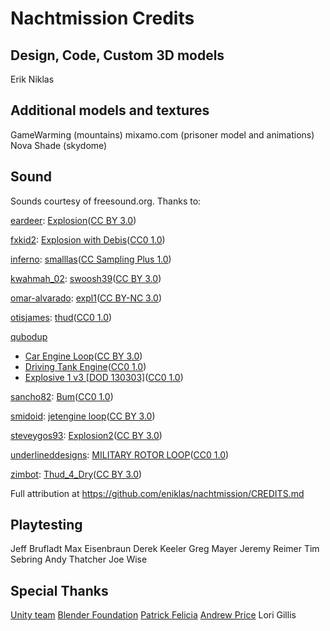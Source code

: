 # Nachtmission Credits

## Design, Code, Custom 3D models
Erik Niklas

## Additional models and textures
GameWarming (mountains)
mixamo.com (prisoner model and animations)
Nova Shade (skydome)

## Sound
Sounds courtesy of freesound.org. Thanks to:

[eardeer](https://freesound.org/people/eardeer/): [Explosion](https://freesound.org/people/eardeer/sounds/390182/)([CC BY 3.0](https://creativecommons.org/licenses/by/3.0/))

[fxkid2](https://freesound.org/people/FxKid2/): [Explosion with Debis](https://freesound.org/people/FxKid2/sounds/367622/)([CC0 1.0](https://creativecommons.org/publicdomain/zero/1.0/))

[inferno](https://freesound.org/people/inferno/): [smalllas](https://freesound.org/people/inferno/sounds/18397/)([CC Sampling Plus 1.0](https://creativecommons.org/licenses/sampling+/1.0/))

[kwahmah_02](https://freesound.org/people/kwahmah_02/): [swoosh39](https://freesound.org/people/kwahmah_02/sounds/269294/)([CC BY 3.0](https://creativecommons.org/licenses/by/3.0/))

[omar-alvarado](https://freesound.org/people/Omar%20Alvarado/): [expl1](https://freesound.org/people/Omar%20Alvarado/sounds/199725/)([CC BY-NC 3.0](https://creativecommons.org/licenses/by-nc/3.0/))

[otisjames](https://freesound.org/people/OtisJames/): [thud](https://freesound.org/people/OtisJames/sounds/215162/)([CC0 1.0](https://creativecommons.org/publicdomain/zero/1.0/))

[qubodup](https://freesound.org/people/qubodup/)
* [Car Engine Loop](https://freesound.org/people/qubodup/sounds/147242/)([CC BY 3.0](https://creativecommons.org/licenses/by/3.0/))
* [Driving Tank Engine](https://freesound.org/people/qubodup/sounds/187676/)([CC0 1.0](https://creativecommons.org/publicdomain/zero/1.0/))
* [Explosive 1 v3 [DOD 130303]](https://freesound.org/people/qubodup/sounds/182430/)([CC0 1.0](https://creativecommons.org/publicdomain/zero/1.0/))

[sancho82](https://freesound.org/people/Sancho82/): [Bum](https://freesound.org/people/Sancho82/sounds/78457/)([CC0 1.0](https://creativecommons.org/publicdomain/zero/1.0/))

[smidoid](https://freesound.org/people/smidoid/): [jetengine loop](https://freesound.org/people/smidoid/sounds/128614/)([CC BY 3.0](https://creativecommons.org/licenses/by/3.0/))

[steveygos93](https://freesound.org/people/steveygos93/): [Explosion2](https://freesound.org/people/steveygos93/sounds/80401/)([CC BY 3.0](https://creativecommons.org/licenses/by/3.0/))

[underlineddesigns](https://freesound.org/people/UnderlinedDesigns/): [MILITARY ROTOR LOOP](https://freesound.org/people/UnderlinedDesigns/sounds/172667/)([CC0 1.0](https://creativecommons.org/publicdomain/zero/1.0/))

[zimbot](https://freesound.org/people/zimbot/): [Thud_4_Dry](https://freesound.org/people/zimbot/sounds/122126/)([CC BY 3.0](https://creativecommons.org/licenses/by/3.0/))

Full attribution at https://github.com/eniklas/nachtmission/CREDITS.md

## Playtesting
Jeff Brufladt
Max Eisenbraun
Derek Keeler
Greg Mayer
Jeremy Reimer
Tim Sebring
Andy Thatcher
Joe Wise

## Special Thanks
[Unity team](https://unity3d.com/)
[Blender Foundation](https://www.blender.org/foundation/)
[Patrick Felicia](https://learntocreategames.com/)
[Andrew Price](https://www.blenderguru.com/)
Lori Gillis
